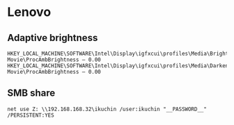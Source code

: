 # Lenovo

## Adaptive brightness

```
HKEY_LOCAL_MACHINE\SOFTWARE\Intel\Display\igfxcui\profiles\Media\Brighten Movie\ProcAmbBrightness – 0.00
HKEY_LOCAL_MACHINE\SOFTWARE\Intel\Display\igfxcui\profiles\Media\Darken Movie\ProcAmbBrightness – 0.00
```

## SMB share

```
net use Z: \\192.168.168.32\ikuchin /user:ikuchin "__PASSWORD__" /PERSISTENT:YES
```
